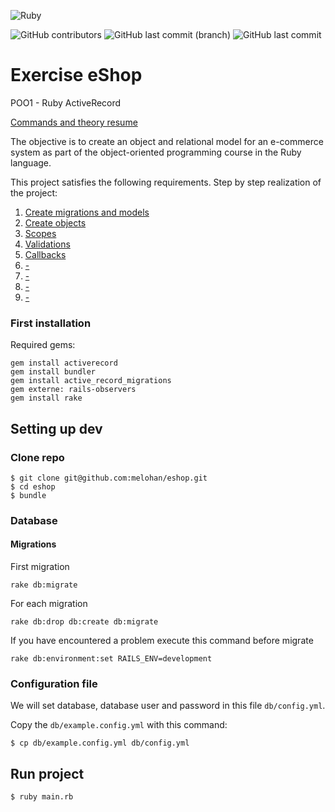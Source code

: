 ![Ruby](https://img.shields.io/badge/Ruby-CC342D?style=flat-square&logo=ruby&logoColor=white)

![GitHub contributors](https://img.shields.io/github/contributors/melohan/exercise-eshop?style=flat-square)
![GitHub last commit (branch)](https://img.shields.io/github/last-commit/melohan/exercise-eshop/main?style=flat-square)
![GitHub last commit](https://img.shields.io/github/last-commit/melohan/exercise-eshop?style=flat-square)


# Exercise eShop

POO1 - Ruby ActiveRecord

[Commands and theory resume](documentation/resume.md)

The objective is to create an object and relational model for an e-commerce system as part of the object-oriented programming course in the Ruby language.

This project satisfies the following requirements. 
Step by step realization of the project:

1. [Create migrations and models](documentation/requirements/2_1-requirement.md)
2. [Create objects](documentation/requirements/2_2-requirement.md)
3. [Scopes](documentation/requirements/2_3-requirement.md)
4. [Validations](documentation/requirements/2_4-requirement.md)
5. [Callbacks](documentation/requirements/2_5-requirement.md)
6. [-](documentation/requirements/2_6-requirement.md)
7. [-](documentation/requirements/2_7-requirement.md)
8. [-](documentation/requirements/2_8-requirement.md)
9. [-](documentation/requirements/2_9-requirement.md)

### First installation

Required gems:
```shell
gem install activerecord
gem install bundler 
gem install active_record_migrations
gem externe: rails-observers
gem install rake
```

## Setting up dev

### Clone repo

```
$ git clone git@github.com:melohan/eshop.git
$ cd eshop
$ bundle
```

### Database

#### Migrations 

First migration
```shell
rake db:migrate
```

For each migration
```shell
rake db:drop db:create db:migrate
```

If you have encountered a problem execute this command before migrate
```shell
rake db:environment:set RAILS_ENV=development 
```

### Configuration file

We will set database, database user and password in this file `db/config.yml`.

Copy the `db/example.config.yml` with this command:
```
$ cp db/example.config.yml db/config.yml
```
## Run project

```
$ ruby main.rb
```